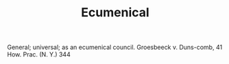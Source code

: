 ---
title: Ecumenical
letter: E
permalink: "/definitions/bld-ecumenical.html"
body: General; universal; as an ecumenical council. Groesbeeck v. Duns-comb, 41 How.
  Prac. (N. Y.) 344
published_at: '2018-07-07'
source: Black's Law Dictionary 2nd Ed (1910)
layout: post
---